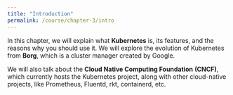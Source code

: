 ```yaml
---
title: "Introduction"
permalink: /course/chapter-3/intro
---
```

In this chapter, we will explain what **Kubernetes** is, its features, and the reasons why you should use it. We will explore the evolution of Kubernetes from **Borg**, which is a cluster manager created by Google. 

We will also talk about the **Cloud Native Computing Foundation** **(CNCF)**, which currently hosts the Kubernetes project, along with other cloud-native projects, like Prometheus, Fluentd, rkt, containerd, etc.